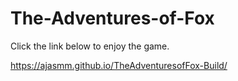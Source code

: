 # The-Adventures-of-Fox

Click the link below to enjoy the game.

https://ajasmm.github.io/TheAdventuresofFox-Build/
